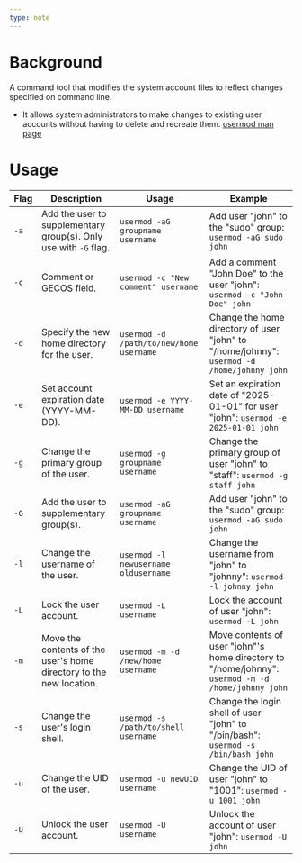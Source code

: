 ```yaml
---
type: note
---
```

# Background
A command tool that modifies the system account files to reflect changes specified on command line. 
- It allows system administrators to make changes to existing user accounts without having to delete and recreate them.
[usermod man page](https://linux.die.net/man/8/usermod)

# Usage
| Flag | Description                                                         | Usage                                   | Example                                                                                            |
| ---- | ------------------------------------------------------------------- | --------------------------------------- | -------------------------------------------------------------------------------------------------- |
| `-a`   | Add the user to supplementary group(s). Only use with `-G` flag.    | `usermod -aG groupname username`        | Add user "john" to the "sudo" group: `usermod -aG sudo john`                                       |
| `-c`   | Comment or GECOS field.                                             | `usermod -c "New comment" username`     | Add a comment "John Doe" to the user "john": `usermod -c "John Doe" john`                          |
| `-d`   | Specify the new home directory for the user.                        | `usermod -d /path/to/new/home username` | Change the home directory of user "john" to "/home/johnny": `usermod -d /home/johnny john`         |
| `-e`   | Set account expiration date (YYYY-MM-DD).                           | `usermod -e YYYY-MM-DD username`        | Set an expiration date of "2025-01-01" for user "john": `usermod -e 2025-01-01 john`               |
| `-g`   | Change the primary group of the user.                               | `usermod -g groupname username`         | Change the primary group of user "john" to "staff": `usermod -g staff john`                        |
| `-G`   | Add the user to supplementary group(s).                             | `usermod -aG groupname username`        | Add user "john" to the "sudo" group: `usermod -aG sudo john`                                       |
| `-l`   | Change the username of the user.                                    | `usermod -l newusername oldusername`    | Change the username from "john" to "johnny": `usermod -l johnny john`                              |
| `-L`   | Lock the user account.                                              | `usermod -L username`                   | Lock the account of user "john": `usermod -L john`                                                 |
| `-m`   | Move the contents of the user's home directory to the new location. | `usermod -m -d /new/home username`      | Move contents of user "john"'s home directory to "/home/johnny": `usermod -m -d /home/johnny john` |
| `-s`   | Change the user's login shell.                                      | `usermod -s /path/to/shell username`    | Change the login shell of user "john" to "/bin/bash": `usermod -s /bin/bash john`                  |
| `-u`   | Change the UID of the user.                                         | `usermod -u newUID username`            | Change the UID of user "john" to "1001": `usermod -u 1001 john`                                    |
| `-U`   | Unlock the user account.                                            | `usermod -U username`                   | Unlock the account of user "john": `usermod -U john`                                               |
